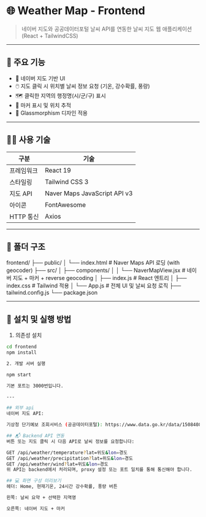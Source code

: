 # 🌐 Weather Map - Frontend

> 네이버 지도와 공공데이터포털 날씨 API를 연동한 날씨 지도 웹 애플리케이션 (React + TailwindCSS)

---

## 🚀 주요 기능

- 📍 네이버 지도 기반 UI
- 🖱️ 지도 클릭 시 위치별 날씨 정보 요청 (기온, 강수확률, 풍량)
- 🗺️ 클릭한 지역의 행정명(시/군/구) 표시
- 📌 마커 표시 및 위치 추적
- 💅 Glassmorphism 디자인 적용

---

## 🧑‍💻 사용 기술

| 구분 | 기술 |
|------|------|
| 프레임워크 | React 19 |
| 스타일링 | Tailwind CSS 3 |
| 지도 API | Naver Maps JavaScript API v3 |
| 아이콘 | FontAwesome |
| HTTP 통신 | Axios |

---

## 📁 폴더 구조

frontend/ ├── public/ │ └── index.html # Naver Maps API 로딩 (with geocoder) ├── src/ │ ├── components/ │ │ └── NaverMapView.jsx # 네이버 지도 + 마커 + reverse geocoding │ ├── index.js # React 엔트리 │ ├── index.css # Tailwind 적용 │ └── App.js # 전체 UI 및 날씨 요청 로직 ├── tailwind.config.js └── package.json

---

## 🔧 설치 및 실행 방법

1. 의존성 설치

```bash
cd frontend
npm install

2. 개발 서버 실행

npm start

기본 포트는 3000번입니다.

---

## 외부 api
네이버 지도 API:

기상청 단기예보 조회서비스 (공공데이터포털): https://www.data.go.kr/data/15084084/openapi.do

## 📬 Backend API 연동
버튼 또는 지도 클릭 시 다음 API로 날씨 정보를 요청합니다:

GET /api/weather/temperature?lat=위도&lon=경도
GET /api/weather/precipitation?lat=위도&lon=경도
GET /api/weather/wind?lat=위도&lon=경도
위 API는 backend에서 처리되며, proxy 설정 또는 포트 일치를 통해 통신해야 합니다.

## 💻 화면 구성 미리보기
헤더: Home, 현재기온, 24시간 강수확률, 풍량 버튼

왼쪽: 날씨 요약 + 선택한 지역명

오른쪽: 네이버 지도 + 마커